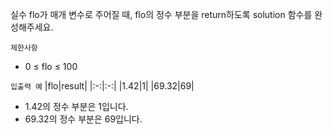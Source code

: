 실수 flo가 매개 변수로 주어질 때, flo의 정수 부분을 return하도록 solution 함수를 완성해주세요.

`제한사항`
- 0 ≤ flo ≤ 100

`입출력 예`
|flo|result|
|:-:|:-:|
|1.42|1|
|69.32|69|
- 1.42의 정수 부분은 1입니다.
- 69.32의 정수 부분은 69입니다.
